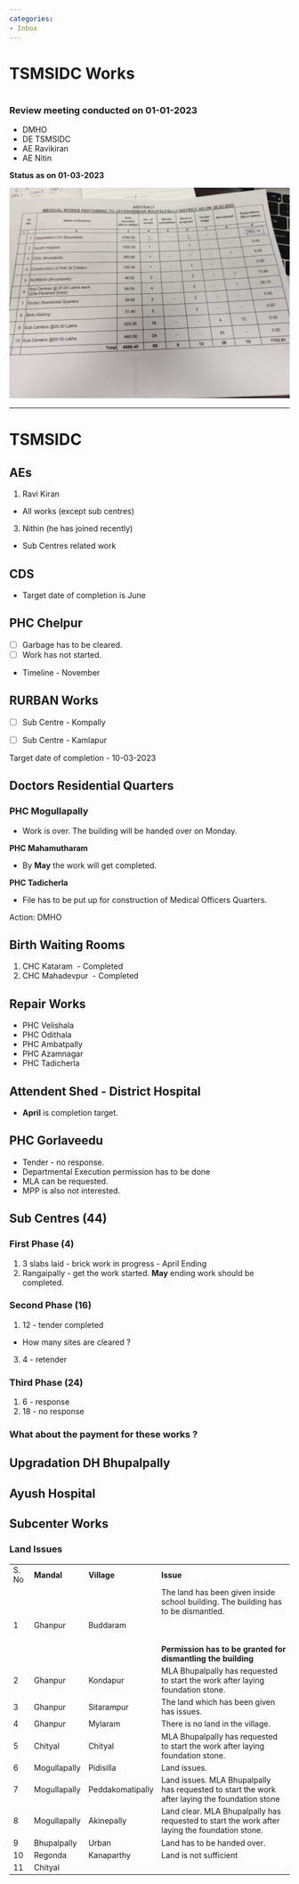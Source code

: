 ```yaml
---
categories:
- Inbox
---
```

# TSMSIDC Works

#   

### Review meeting conducted on 01-01-2023

- DMHO
- DE TSMSIDC
- AE Ravikiran
- AE Nitin

  

**Status as on 01-03-2023**

  

![](../files/6cf134df-4aa5-461d-9d54-d12ea870485e.jpg)

  

* * *

# **TSMSIDC**

## **AEs**

1. Ravi Kiran
- All works (except sub centres)

3. Nithin (he has joined recently)
- Sub Centres related work

## **CDS**

- Target date of completion is June

## **PHC Chelpur**

- [ ] Garbage has to be cleared.
- [ ] Work has not started.

- Timeline - November

## **RURBAN Works**

- [ ] Sub Centre - Kompally
- [ ] Sub Centre - Kamlapur

  

Target date of completion - 10-03-2023

## **Doctors Residential Quarters**

### **PHC Mogullapally**

- Work is over. The building will be handed over on Monday.

  

**PHC Mahamutharam**

- By **May** the work will get completed.

  

**PHC Tadicherla**

- File has to be put up for construction of Medical Officers Quarters.

Action: DMHO

  

## **Birth Waiting Rooms**

1. CHC Kataram  - Completed
2. CHC Mahadevpur  - Completed

## **Repair Works**

- PHC Velishala
- PHC Odithala
- PHC Ambatpally
- PHC Azamnagar
- PHC Tadicherla

## **Attendent Shed - District Hospital**

- **April** is completion target.

## **PHC Gorlaveedu**

- Tender - no response.
- Departmental Execution permission has to be done
- MLA can be requested.
- MPP is also not interested.

## **Sub Centres (44)**

### First Phase (4)

1. 3 slabs laid - brick work in progress - April Ending
2. Rangaipally - get the work started. **May** ending work should be completed.

### Second Phase (16)

1. 12 - tender completed
- How many sites are cleared ?

3. 4 - retender

### Third Phase (24)

1. 6 - response
2. 18 - no response

### What about the payment for these works ?

  

## **Upgradation DH Bhupalpally**

###   

## **Ayush Hospital**

  

  

## **Subcenter Works**

### Land Issues

|     |     |     |     |
| --- | --- | --- | --- |
| S. No | **Mandal** | **Village** | **Issue** |
| 1   | Ghanpur | Buddaram | The land has been given inside school building. The building has to be dismantled.<br><br>  <br><br>**Permission has to be granted for dismantling the building** |
| 2   | Ghanpur | Kondapur | MLA Bhupalpally has requested to start the work after laying foundation stone. |
| 3   | Ghanpur | Sitarampur | The land which has been given has issues. |
| 4   | Ghanpur | Mylaram | There is no land in the village. |
| 5   | Chityal | Chityal | MLA Bhupalpally has requested to start the work after laying foundation stone. |
| 6   | Mogullapally | Pidisilla | Land issues. |
| 7   | Mogullapally | Peddakomatipally | Land issues. MLA Bhupalpally has requested to start the work after laying the foundation stone |
| 8   | Mogullapally | Akinepally | Land clear. MLA Bhupalpally has requested to start the work after laying the foundation stone. |
| 9   | Bhupalpally | Urban | Land has to be handed over. |
| 10  | Regonda | Kanaparthy | Land is not sufficient |
| 11  | Chityal |     |     |